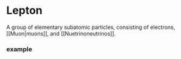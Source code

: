 # Lepton
A group of elementary subatomic particles, consisting of electrons, [[Muon|muons]], and [[Nuetrinoneutrinos]].
### example 
